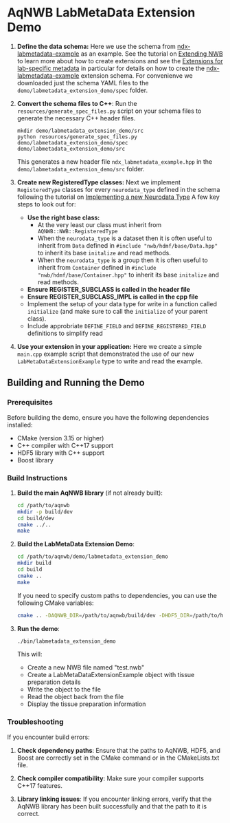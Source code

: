 # AqNWB LabMetaData Extension Demo

1. **Define the data schema:** Here we use the schema from [ndx-labmetadata-example](https://github.com/NeurodataWithoutBorders/ndx-labmetadata-example/)
    as an example. See the tutorial on [Extending NWB](https://nwb-overview.readthedocs.io/en/latest/extensions_tutorial/extensions_tutorial_home.html)
    to learn more about how to create extensions and see the [Extensions for lab-specific metadata](https://nwb-overview.readthedocs.io/en/latest/extensions_tutorial/extension_examples/labmetadata_extension.html)
    in particular for details on how to create the [ndx-labmetadata-example](https://github.com/NeurodataWithoutBorders/ndx-labmetadata-example/) extension schema.
    For convenienve we downloaded just the schema YAML files to the `demo/labmetadata_extension_demo/spec` folder.  
2. **Convert the schema files to C++**:  Run the `resources/generate_spec_files.py` script on your schema files to generate the necessary C++ header files.
    ```
    mkdir demo/labmetadata_extension_demo/src
    python resources/generate_spec_files.py  demo/labmetadata_extension_demo/spec  demo/labmetadata_extension_demo/src
    ``` 
    This generates a new header file `ndx_labmetadata_example.hpp` in the `demo/labmetadata_extension_demo/src` folder. 

3. **Create new RegisteredType classes:** Next we implement `RegisteredType` classes for every `neurodata_type` defined in the schema
   following the tutorial on [Implementing a new Neurodata Type](https://neurodatawithoutborders.github.io/aqnwb/registered_type_page.html)
   A few key steps to look  out for:
   * **Use the right base class:**
       * At the very least our class must inherit from `` AQNWB::NWB::RegisteredType``
       * When the `neurodata_type` is a dataset then it is often useful to inherit from `Data` defined in `#include "nwb/hdmf/base/Data.hpp"` to inherit its base ``initalize`` and read methods.
       * When the `neurodata_type` is a group  then it is often useful to inherit from  `Container` defined in `#include "nwb/hdmf/base/Container.hpp"` to inherit its base ``initalize`` and read methods.
    * **Ensure REGISTER_SUBCLASS is called in the header file**
    * **Ensure REGISTER_SUBCLASS_IMPL is called in the cpp file**
    * Implement the setup of your data type for write in a function called `initialize` (and make sure to call the `initialize` of your parent class).
    * Include approbriate `DEFINE_FIELD` and `DEFINE_REGISTERED_FIELD` definitions to simplify read 
   
4. **Use your extension in your application:** Here we create a simple `main.cpp` example script that demonstrated the use 
   of our new ` LabMetaDataExtensionExample` type to write and read the example. 

## Building and Running the Demo

### Prerequisites

Before building the demo, ensure you have the following dependencies installed:
- CMake (version 3.15 or higher)
- C++ compiler with C++17 support
- HDF5 library with C++ support
- Boost library

### Build Instructions

1. **Build the main AqNWB library** (if not already built):
   ```bash
   cd /path/to/aqnwb
   mkdir -p build/dev
   cd build/dev
   cmake ../..
   make
   ```

2. **Build the LabMetaData Extension Demo**:
   ```bash
   cd /path/to/aqnwb/demo/labmetadata_extension_demo
   mkdir build
   cd build
   cmake ..
   make
   ```

   If you need to specify custom paths to dependencies, you can use the following CMake variables:
   ```bash
   cmake .. -DAQNWB_DIR=/path/to/aqnwb/build/dev -DHDF5_DIR=/path/to/hdf5 -DBOOST_ROOT=/path/to/boost
   ```

3. **Run the demo**:
   ```bash
   ./bin/labmetadata_extension_demo
   ```

   This will:
   - Create a new NWB file named "test.nwb"
   - Create a LabMetaDataExtensionExample object with tissue preparation details
   - Write the object to the file
   - Read the object back from the file
   - Display the tissue preparation information

### Troubleshooting

If you encounter build errors:

1. **Check dependency paths**: Ensure that the paths to AqNWB, HDF5, and Boost are correctly set in the CMake command or in the CMakeLists.txt file.

2. **Check compiler compatibility**: Make sure your compiler supports C++17 features.

3. **Library linking issues**: If you encounter linking errors, verify that the AqNWB library has been built successfully and that the path to it is correct.
